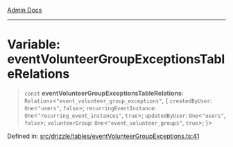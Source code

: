 [Admin Docs](/)

***

# Variable: eventVolunteerGroupExceptionsTableRelations

> `const` **eventVolunteerGroupExceptionsTableRelations**: `Relations`\<`"event_volunteer_group_exceptions"`, \{ `createdByUser`: `One`\<`"users"`, `false`\>; `recurringEventInstance`: `One`\<`"recurring_event_instances"`, `true`\>; `updatedByUser`: `One`\<`"users"`, `false`\>; `volunteerGroup`: `One`\<`"event_volunteer_groups"`, `true`\>; \}\>

Defined in: [src/drizzle/tables/eventVolunteerGroupExceptions.ts:41](https://github.com/Sourya07/talawa-api/blob/ead7a48e0174153214ee7311f8b242ee1c1a12ca/src/drizzle/tables/eventVolunteerGroupExceptions.ts#L41)
